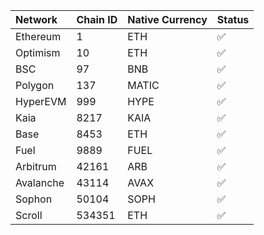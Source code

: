 
| Network   | Chain ID | Native Currency | Status |
| :-------- | :------- | :-------------- | :----- |
| Ethereum  | 1        | ETH             | ✅     |
| Optimism  | 10       | ETH             | ✅     |
| BSC       | 97       | BNB             | ✅     |
| Polygon   | 137      | MATIC           | ✅     |
| HyperEVM  | 999      | HYPE            | ✅     |
| Kaia      | 8217     | KAIA            | ✅     |
| Base      | 8453     | ETH             | ✅     |
| Fuel      | 9889     | FUEL            | ✅     |
| Arbitrum  | 42161    | ARB             | ✅     |
| Avalanche | 43114    | AVAX            | ✅     |
| Sophon    | 50104    | SOPH            | ✅     |
| Scroll    | 534351   | ETH             | ✅     |

<!---* ~~Linea~~--->

<!---
<div class="img-grid-cards">

    <figure markdown="span">
        <img src="{{config.extra.arcana.img_dir}}/logos/arbitrum.{{config.extra.arcana.img_png}}"/>
        <figcaption>Arbitrum</figcaption>
    </figure>

    <figure markdown="span">
        <img src="{{config.extra.arcana.img_dir}}/logos/avalanche.{{config.extra.arcana.img_png}}"/>
        <figcaption>Avalanche</figcaption>
    </figure>

</div>
--->
